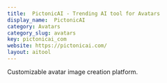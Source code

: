 ```yaml
---
title:  PictonicAI - Trending AI tool for Avatars
display_name:  PictonicAI
category: Avatars
category_slug: avatars
key: pictonicai_com
website: https://pictonicai.com/
layout: aitool
---
```


Customizable avatar image creation platform.
